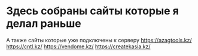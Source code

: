 # Здесь собраны сайты которые я делал раньше
А также сайты которые уже подключены к серверу 
https://azagtools.kz/
https://cntl.kz/
https://vendome.kz/
https://createkasia.kz/
